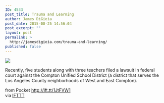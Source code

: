 ```yaml
---
ID: 4533
post_title: Trauma and Learning
author: James DiGioia
post_date: 2015-08-25 14:56:04
post_excerpt: ""
layout: post
permalink: >
  http://jamesdigioia.com/trauma-and-learning/
published: false
---
```

![][1]  
  
Recently, five students along with three teachers filed a lawsuit in federal court against the Compton Unified School District (a district that serves the Los Angeles County neighborhoods of West and East Compton).  
  
from Pocket http://ift.tt/1JtFVW1  
via [IFTTT][2]

 [1]: http://ift.tt/eA8V8J
 [2]: http://ift.tt/1c4nCfM